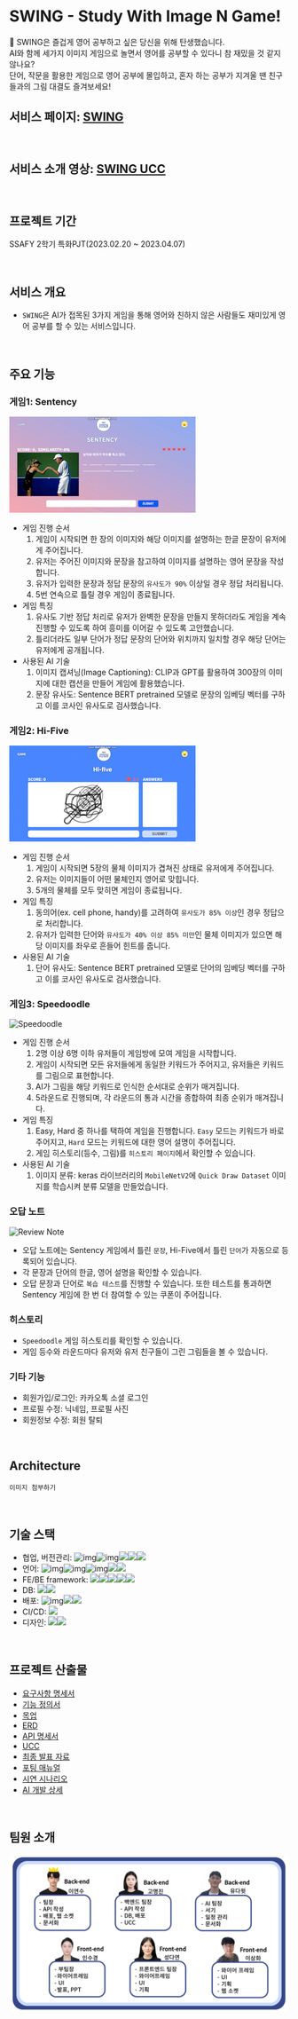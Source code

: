 # SWING -  Study With Image N Game!

:rocket: SWING은 즐겁게 영어 공부하고 싶은 당신을 위해 탄생했습니다. <br>
AI와 함께 세가지 이미지 게임으로 놀면서 영어를 공부할 수 있다니 참 재밌을 것 같지 않나요? <br>
단어, 작문을 활용한 게임으로 영어 공부에 몰입하고, 혼자 하는 공부가 지겨울 땐 친구들과의 그림 대결도 즐겨보세요!
<br>

## **서비스 페이지: [SWING](https://swing.run/)**
<br>

## **서비스 소개 영상: [SWING UCC]()**

<br>

## **프로젝트 기간**
SSAFY 2학기 특화PJT(2023.02.20 ~ 2023.04.07)

<br>

## **서비스 개요**
- `SWING`은 AI가 접목된 3가지 게임을 통해 영어와 친하지 않은 사람들도 재미있게 영어 공부를 할 수 있는 서비스입니다.

<br>

## **주요 기능**
### 게임1: **Sentency**
![Sentency](/docs/sentency.gif)
- 게임 진행 순서
  1. 게임이 시작되면 한 장의 이미지와 해당 이미지를 설명하는 한글 문장이 유저에게 주어집니다.
  2. 유저는 주어진 이미지와 문장을 참고하여 이미지를 설명하는 영어 문장을 작성합니다.
  3. 유저가 입력한 문장과 정답 문장의 `유사도가 90%` 이상일 경우 정답 처리됩니다. 
  4. 5번 연속으로 틀릴 경우 게임이 종료됩니다.
- 게임 특징
  1. 유사도 기반 정답 처리로 유저가 완벽한 문장을 만들지 못하더라도 게임을 계속 진행할 수 있도록 하여 흥미를 이어갈 수 있도록 고안했습니다.
  2. 틀리더라도 일부 단어가 정답 문장의 단어와 위치까지 일치할 경우 해당 단어는 유저에게 공개됩니다.
- 사용된 AI 기술
  1. 이미지 캡셔닝(Image Captioning): CLIP과 GPT를 활용하여 300장의 이미지에 대한 캡션을 만들어 게임에 활용했습니다.
  2. 문장 유사도: Sentence BERT pretrained 모델로 문장의 임베딩 벡터를 구하고 이를 코사인 유사도로 검사했습니다.

### 게임2: **Hi-Five**
![Hi-Five](/docs/hi-five.gif)
- 게임 진행 순서
  1. 게임이 시작되면 5장의 물체 이미지가 겹쳐진 상태로 유저에게 주어집니다. 
  2. 유저는 이미지들이 어떤 물체인지 영어로 맞힙니다.
  3. 5개의 물체를 모두 맞히면 게임이 종료됩니다.
- 게임 특징
  1. 동의어(ex. cell phone, handy)를 고려하여 `유사도가 85% 이상`인 경우 정답으로 처리합니다.
  2. 유저가 입력한 단어와 `유사도가 40% 이상 85% 미만`인 물체 이미지가 있으면 해당 이미지를 좌우로 흔들어 힌트를 줍니다.
- 사용된 AI 기술
  1. 단어 유사도: Sentence BERT pretrained 모델로 단어의 임베딩 벡터를 구하고 이를 코사인 유사도로 검사했습니다.

### 게임3: **Speedoodle**
![Speedoodle](/docs/speedoodle.gif)
- 게임 진행 순서
  1. 2명 이상 6명 이하 유저들이 게임방에 모여 게임을 시작합니다.
  2. 게임이 시작되면 모든 유저들에게 동일한 키워드가 주어지고, 유저들은 키워드를 그림으로 표현합니다.
  3. AI가 그림을 해당 키워드로 인식한 순서대로 순위가 매겨집니다.
  4. 5라운드로 진행되며, 각 라운드의 통과 시간을 종합하여 최종 순위가 매겨집니다.
- 게임 특징
  1. Easy, Hard 중 하나를 택하여 게임을 진행합니다. `Easy` 모드는 키워드가 바로 주어지고, `Hard` 모드는 키워드에 대한 영어 설명이 주어집니다.
  2. 게임 히스토리(등수, 그림)를 `히스토리 페이지`에서 확인할 수 있습니다.
- 사용된 AI 기술
  1. 이미지 분류: keras 라이브러리의 `MobileNetV2`에 `Quick Draw Dataset` 이미지를 학습시켜 분류 모델을 만들었습니다.

### 오답 노트
![Review Note](/docs/review_note.gif)
- 오답 노트에는 Sentency 게임에서 틀린 `문장`, Hi-Five에서 틀린 `단어`가 자동으로 등록되어 있습니다. 
- 각 문장과 단어의 한글, 영어 설명을 확인할 수 있습니다.
- 오답 문장과 단어로 `복습 테스트`를 진행할 수 있습니다. 또한 테스트를 통과하면 Sentency 게임에 한 번 더 참여할 수 있는 쿠폰이 주어집니다.

### 히스토리
- `Speedoodle` 게임 히스토리를 확인할 수 있습니다.
- 게임 등수와 라운드마다 유저와 유저 친구들이 그린 그림들을 볼 수 있습니다.

### **기타 기능**
  - 회원가입/로그인: 카카오톡 소셜 로그인
  - 프로필 수정: 닉네임, 프로필 사진
  - 회원정보 수정: 회원 탈퇴

<br>

## **Architecture**
    이미지 첨부하기

<br>

## **기술 스택**
  - 협업, 버전관리: ![img](https://camo.githubusercontent.com/a9a95986631c3d4945a63d42d2864e3918a834d672d907e174a29f743a1bc3f1/68747470733a2f2f696d672e736869656c64732e696f2f62616467652f6769742d4630353033323f7374796c653d666f722d7468652d6261646765266c6f676f3d676974266c6f676f436f6c6f723d7768697465)![img](https://camo.githubusercontent.com/d20c06f1854face8c434a4fa2ffa62a2c6d52368120cc7dafd77166da5732caf/68747470733a2f2f696d672e736869656c64732e696f2f62616467652f4e6f74696f6e2d3030303030303f7374796c653d666f722d7468652d6261646765266c6f676f3d6e6f74696f6e266c6f676f436f6c6f723d7768697465)<img src="https://img.shields.io/badge/Jira -0052CC?style=for-the-badge&logo=Jira Software&logoColor=white"><img src="https://img.shields.io/badge/Gitlab -FC6D26?style=for-the-badge&logo=Gitlab&logoColor=white"><img src="https://img.shields.io/badge/SWAGGER-6E64C7?style=for-the-badge&logo=SWAGGER&logoColor=white">
  - 언어: ![img](https://camo.githubusercontent.com/146641825a4dcaf7d047629441f6596b8d9d7327ec8c8104ea54d3b6aa1080b3/68747470733a2f2f696d672e736869656c64732e696f2f62616467652f4a6176615363726970742d4637444631453f7374796c653d666f722d7468652d6261646765266c6f676f3d6a617661736372697074266c6f676f436f6c6f723d7768697465)![img](https://camo.githubusercontent.com/5a7100155d1a7b75357a90e8810530b21c8723c59f2976d0dafc7950205336d7/68747470733a2f2f696d672e736869656c64732e696f2f62616467652f68746d6c352d4533344632363f7374796c653d666f722d7468652d6261646765266c6f676f3d68746d6c35266c6f676f436f6c6f723d7768697465)![img](https://camo.githubusercontent.com/395bcd1fa353e86f422e5f01abf3260b8c76720be050e5f4688ab7fc7634f50f/68747470733a2f2f696d672e736869656c64732e696f2f62616467652f4353532d3135373242363f7374796c653d666f722d7468652d6261646765266c6f676f3d63737333266c6f676f436f6c6f723d7768697465)<img src="https://img.shields.io/badge/java-007396?style=for-the-badge&logo=JAVA&logoColor=white"><img src="https://img.shields.io/badge/PYTHON-4E1EBF?style=for-the-badge&logo=PYTHON&logoColor=white">
  - FE/BE framework: <img src="https://img.shields.io/badge/REACT-109CA1?style=for-the-badge&logo=REACT&logoColor=white"><img src="https://img.shields.io/badge/Spring Boot-6DB33F?style=for-the-badge&logo=SpringBoot&logoColor=white"><img src="https://img.shields.io/badge/DJANGO-9C4716?style=for-the-badge&logo=DJANGO&logoColor=white"><img src="https://img.shields.io/badge/TENSORFLOW-F5E341?style=for-the-badge&logo=TENSORFLOW&logoColor=white"><img src="https://img.shields.io/badge/PYTORCH-DD28E4?style=for-the-badge&logo=PYTORCH&logoColor=white"> 
  - DB: <img src="https://img.shields.io/badge/mysql-4479A1?style=for-the-badge&logo=mysql&logoColor=white"><img src="https://img.shields.io/badge/Amazon S3-EBAB6B?style=for-the-badge&logo=Amazon S3&logoColor=white">
  - 배포: ![img](https://camo.githubusercontent.com/c75eb74744dd435c8f353a621e97b392201c530225b32b1be88d6cd38a1b1448/68747470733a2f2f696d672e736869656c64732e696f2f62616467652f416d617a6f6e4157532d4646393930423f7374796c653d666f722d7468652d6261646765266c6f676f3d616d617a6f6e617773266c6f676f436f6c6f723d7768697465)<img src="https://img.shields.io/badge/NGINX-009639?style=for-the-badge&logo=NGINX&logoColor=white"><img src="https://img.shields.io/badge/Docker -2496ED?style=for-the-badge&logo=docker&logoColor=white">
  - CI/CD:  <img src="https://img.shields.io/badge/jenkins-7b2d00?style=for-the-badge&logo=jenkins&logoColor=white">
  - 디자인: <img src="https://img.shields.io/badge/ICONIFY-c48da4?style=for-the-badge&logo=ICONIFY&logoColor=white"><img src="https://img.shields.io/badge/REACT BOOTSTRAP ICONS-621BCD?style=for-the-badge&logo=Bootstrap&logoColor=white">

<br>

## 프로젝트 산출물
  - [요구사항 명세서](https://docs.google.com/spreadsheets/d/1s_UTZVAodNhPvDjIMDSNBT1baresso420z9M_2zhXjc/edit?usp=sharing)
  - [기능 정의서](https://docs.google.com/spreadsheets/d/1KFXJwTrRsMFKdR7upxqIdvwMql-TsgRdQ9_bpVl5UeY/edit?usp=sharing)
  - [목업](https://www.figma.com/file/D7l1yJ4uPUi6tI1Byq56VY/sub1?node-id=1%3A2&t=XOTZk9Ez7gymd0zi-1)
  - [ERD](https://drive.google.com/file/d/1DWOISAf1ZNGQNr_eQ5gnvsDK7yM6tdBy/view?usp=sharing)
  - [API 명세서](https://docs.google.com/spreadsheets/d/1FzohMrqxhmOpdn23zfUqp4oM6xWVXGCUMq-h7OiGy_M/edit?usp=sharing)
  - [UCC]()
  - [최종 발표 자료]()
  - [포팅 매뉴얼](https://docs.google.com/document/d/14uNQdsXdRBT4Gpzts3enwDEhEqrjuDFZxUm6kXN5DZY/edit?usp=sharing)
  - [시연 시나리오](https://docs.google.com/document/d/1Aj5QOxrrSI84Ck7exmFprGPfqBd8_HmUdCznBLLsdA8/edit?usp=sharing)
  - [AI 개발 상세](https://docs.google.com/document/d/12zAM9SJSx91n6lDtMtWGrgzpzvFKDT2_YYW_9-_MaOY/edit?usp=sharing)
  

<br>

## 팀원 소개
![팀원소개](/docs/팀원소개.png)